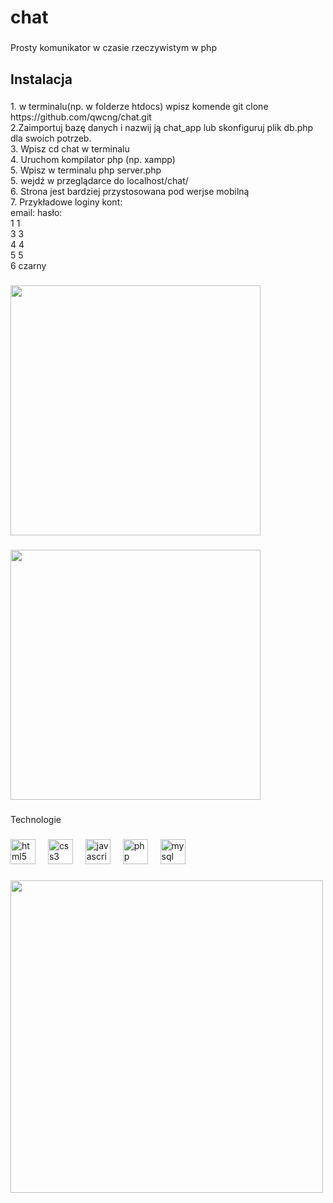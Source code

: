 <h1 align="left">chat</h1>

###

<p align="left">Prosty komunikator w czasie rzeczywistym w php</p>

###

<h2 align="left">Instalacja</h2>

###

<p align="left">1. w terminalu(np. w folderze htdocs) wpisz komende git clone https://github.com/qwcng/chat.git<br>2.Zaimportuj bazę danych i nazwij ją chat_app lub skonfiguruj plik db.php dla swoich potrzeb.<br>3. Wpisz cd chat w terminalu<br>4. Uruchom kompilator php (np. xampp)<br>5. Wpisz w terminalu php server.php<br>5. wejdź w przeglądarce do localhost/chat/
<br> 6. Strona jest bardziej przystosowana pod werjse mobilną
<br> 7. Przykładowe loginy kont: <br>
    email: hasło:  <br>
            1           1 <br>
            3           3 <br>
            4           4 <br>
            5           5 <br>
            6           czarny
</p>

###

<div align="left">
  <img height="400" src="https://cdn.discordapp.com/attachments/1341458132685160574/1377357111381590187/Zrzut_ekranu_z_2025-05-28_o_20.43.42.png?ex=6838ab45&is=683759c5&hm=a33077e0a1ab1b7cdbc32c16de43bf04f40cf9820d7b5f91b523fd0240498260&"  />
</div>

###

<div align="left">
  <img height="400" src="https://cdn.discordapp.com/attachments/1341458132685160574/1377357660806189209/Zrzut_ekranu_z_2025-05-28_o_20.46.46.png?ex=6838abc8&is=68375a48&hm=68f897c2e2ac0acbdc87b919fc64e1d6ae8edd7f30a89f0a9cceacc9a12b06c3&"  />
</div>

###

<p align="left">Technologie</p>

###

<div align="left">
  <img src="https://cdn.jsdelivr.net/gh/devicons/devicon/icons/html5/html5-original.svg" height="40" alt="html5 logo"  />
  <img width="12" />
  <img src="https://cdn.jsdelivr.net/gh/devicons/devicon/icons/css3/css3-original.svg" height="40" alt="css3 logo"  />
  <img width="12" />
  <img src="https://cdn.jsdelivr.net/gh/devicons/devicon/icons/javascript/javascript-original.svg" height="40" alt="javascript logo"  />
  <img width="12" />
  <img src="https://cdn.jsdelivr.net/gh/devicons/devicon/icons/php/php-original.svg" height="40" alt="php logo"  />
  <img width="12" />
  <img src="https://cdn.jsdelivr.net/gh/devicons/devicon/icons/mysql/mysql-original.svg" height="40" alt="mysql logo"  />
</div>

###

<div align="left">
  <img height="500" src="https://cdn.discordapp.com/attachments/1341458132685160574/1377361895874625708/Add_a_heading.png?ex=6838afba&is=68375e3a&hm=321ac39cca6c153ed6a24b2c7ef6ae18b3c6f2e9fa7b81230c9798be15f5c923&"  />
</div>

###
